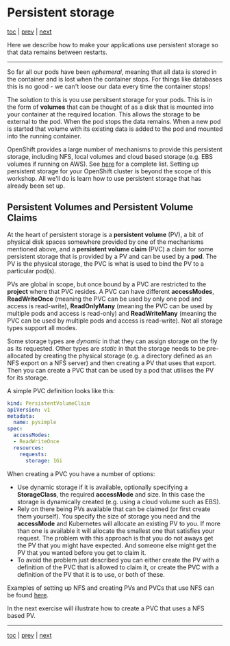 # Persistent storage

[toc](../README.md) | [prev](../exercise-b/README.md) | [next](../exercise-d/README.md)

Here we describe how to make your applications use persistent storage so that data remains between restarts. 

---

So far all our pods have been _ephemeral_, meaning that all data is stored in the container and is lost when the
container stops. For things like databases this is no good - we can't loose our data every time the container stops!

The solution to this is you use persitsent storage for your pods. This is in the form of **volumes** that can be thought
of as a disk that is mounted into your container at the required location. This allows the storage to be external to the pod.
When the pod stops the data remains. When a new pod is started that volume with its existing data is added to the pod and mounted
into the running container.

OpenShift provides a large number of mechanisms to provide this persistent storage, including NFS, local volumes and cloud
based storage (e.g. EBS volumes if running on AWS). See 
[here](https://docs.okd.io/latest/install_config/persistent_storage/index.html) for a complete list. Setting up persistent
storage for your OpenShift cluster is beyond the scope of this workshop. All we'll do is learn how to use persistent 
storage that has already been set up.

## Persistent Volumes and Persistent Volume Claims

At the heart of persistent storage is a **persistent volume** (PV), a bit of physical disk spaces somewhere provided by one
of the mechanisms mentioned above, and a **persistent volume claim** (PVC) a claim for some persistent storage that is
provided by a PV and can be used by a **pod**.
The PV is the physical storage, the PVC is what is used to bind the PV to a particular pod(s).

PVs are global in scope, but once bound by a PVC are restricted to the **project** where that PVC resides.
A PVC can have different **accessModes**, **ReadWriteOnce** (meaning the PVC can be used by only one pod and access is read-write), 
**ReadOnlyMany** (meaning the PVC can be used by multiple pods and access is read-only) and **ReadWriteMany**
(meaning the PVC can be used by multiple pods and access is read-write). 
Not all storage types support all modes.

Some storage types are _dynamic_ in that they can assign storage on the fly as its requested. Other types are _static_ in 
that the storage needs to be pre-allocated by creating the physical storage (e.g. a directory defined as an NFS export on
a NFS server) and then creating a PV that uses that export. Then you can create a PVC that can be used by a pod that 
utilises the PV for its storage.

A simple PVC definition looks like this:
```yaml
kind: PersistentVolumeClaim
apiVersion: v1
metadata:
  name: pysimple
spec:
  accessModes:
  - ReadWriteOnce
  resources:
    requests:
      storage: 1Gi
```

When creating a PVC you have a number of options:
* Use dynamic storage if it is available, optionally specifying a **StorageClass**, the required **accessMode** and size.
In this case the storage is dynamically created (e.g. using a cloud volume such as EBS).
* Rely on there being PVs available that can be claimed (or first create them yourself).
You specify the size of storage you need and the **accessMode** and Kubernetes will allocate
an existing PV to you. 
If more than one is available it will allocate the smallest one that satisfies your request.
The problem with this approach is that you do not aways get the PV that you might have expected.
And someone else might get the PV that you wanted before you get to claim it.
* To avoid the problem just described you can either create the PV with a definition of the PVC that is allowed to claim 
it, or create the PVC with a definition of the PV that it is to use, or both of these.  

Examples of setting up NFS and creating PVs and PVCs that use NFS can be found 
[here](https://github.com/OpenRiskNet/home/blob/master/openshift/recipes/creating-persistent-volumes-nfs.md).


In the next exercise will illustrate how to create a PVC that uses a NFS based PV. 
 

---
[toc](../README.md) | [prev](../exercise-b/README.md) | [next](../exercise-d/README.md)
